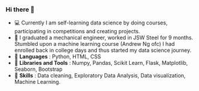 ### Hi there 👋

- :computer: Currently I am self-learning data science by doing courses, participating in competitions and creating projects.
- :adult: I graduated a mechanical engineer, worked in JSW Steel for 9 months. Stumbled upon a machine learning course (Andrew Ng ofc) I had enrolled back in college days and thus started my data science journey.
- :snake: **Languages** : Python, HTML, CSS
- :toolbox: **Libraries and Tools** : Numpy, Pandas, Scikit Learn, Flask, Matplotlib, Seaborn, Bootstrap 
- :wrench: **Skills** : Data cleaning, Exploratory Data Analysis, Data visualization, Machine Learning.


